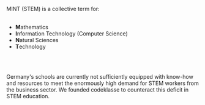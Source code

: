 MINT (STEM) is a collective term for:
<br>
<br>
- **M**athematics
- **I**nformation Technology (Computer Science)
- **N**atural Sciences
- **T**echnology
<br>
<br>

Germany's schools are currently not sufficiently equipped with know-how and resources to meet the enormously high demand for STEM workers from the business sector.
We founded codeklasse to counteract this deficit in STEM education.